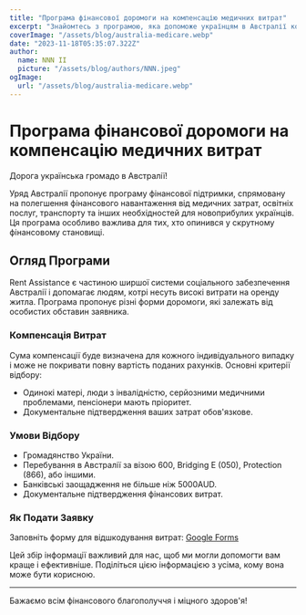 ```yaml
---
title: "Програма фінансової доромоги на компенсацію медичних витрат"
excerpt: "Знайомтесь з програмою, яка допоможе українцям в Австралії компенсувати медичні витрати та інші необхідні послуги."
coverImage: "/assets/blog/australia-medicare.webp"
date: "2023-11-18T05:35:07.322Z"
author:
  name: NNN II
  picture: "/assets/blog/authors/NNN.jpeg"
ogImage:
  url: "/assets/blog/australia-medicare.webp"
---
```


# Програма фінансової доромоги на компенсацію медичних витрат

Дорога українська громадо в Австралії!

Уряд Австралії пропонує програму фінансової підтримки, спрямовану на полегшення фінансового навантаження від медичних затрат, освітніх послуг, транспорту та інших необхідностей для новоприбулих українців. Ця програма особливо важлива для тих, хто опинився у скрутному фінансовому становищі.

## Огляд Програми

Rent Assistance є частиною ширшої системи соціального забезпечення Австралії і допомагає людям, котрі несуть високі витрати на оренду житла. Програма пропонує різні форми доромоги, які залежать від особистих обставин заявника.

### Компенсація Витрат

Сума компенсації буде визначена для кожного індивідуального випадку і може не покривати повну вартість поданих рахунків. Основні критерії відбору:

- Одинокі матері, люди з інвалідністю, серйозними медичними проблемами, пенсіонери мають пріоритет.
- Документальне підтвердження ваших затрат обов'язкове.

### Умови Відбору

- Громадянство України.
- Перебування в Австралії за візою 600, Bridging E (050), Protection (866), або іншими.
- Банківські заощадження не більше ніж 5000AUD.
- Документальне підтвердження фінансових витрат.

### Як Подати Заявку

Заповніть форму для відшкодування витрат: [Google Forms](https://forms.gle/9yQH4WJM8SinZ3x27)

Цей збір інформації важливий для нас, щоб ми могли допомогти вам краще і ефективніше. Поділіться цією інформацією з усіма, кому вона може бути корисною.

---

Бажаємо всім фінансового благополуччя і міцного здоров'я!
